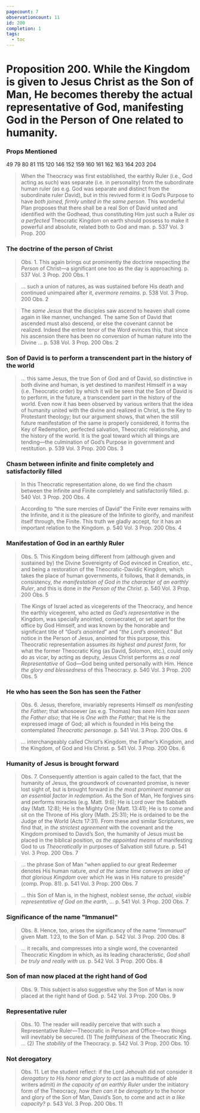 ```yaml
---
pagecount: 7
observationcount: 11
id: 200
completion: 1
tags:
  - toc
---
```

# Proposition 200. While the Kingdom is given to Jesus Christ as the Son of Man, He becomes thereby the actual representative of God, manifesting God in the Person of One related to humanity.

### Props Mentioned
49 79 80 81 115 120 146 152 159 160 161 162 163 164 203 204

>When the Theocracy was first established, the earthly Ruler (i.e., God acting as such) was separate (i.e. in personality) from the subordinate human ruler (as e.g. God was separate and distinct from the subordinate ruler David), but in this revived form it is God’s Purpose to have *both joined, firmly united in the same person*. This wonderful Plan proposes that there shall be a real Son of David united and identified with the Godhead, thus constituting Him just such a Ruler *as a perfected* Theocratic Kingdom on earth should possess to make it powerful and absolute, related both to God and man.
>p. 537 Vol. 3 Prop. 200
### The doctrine of the person of Christ
>Obs. 1. This again brings out prominently the doctrine respecting *the Person* of Christ—a significant one too as the day is approaching.
>p. 537 Vol. 3 Prop. 200 Obs. 1

>... such a union of natures, as was sustained before His death and continued unimpaired after it, *evermore remains*.
>p. 538 Vol. 3 Prop. 200 Obs. 2

>The *same Jesus* that the disciples saw ascend to heaven shall come again in like manner, unchanged. The same Son of David that ascended must also descend, or else the covenant cannot be realized. Indeed the entire tenor of the Word evinces this, that since his ascension there has been no conversion of human nature into the Divine ...
>p. 538 Vol. 3 Prop. 200 Obs. 2
### Son of David is to perform a transcendent part in the history of the world
>... this same Jesus, the true Son of God and of David, so distinctive in both divine and human, is yet destined to manifest Himself in a way (i.e. Theocratic order) by which it will be seen that the Son of David is to perform, in the future, a transcendent part in the history of the world. Even now it has been observed by various writers that the idea of humanity united with the divine and realized in Christ, is the Key to Protestant theology; but our argument shows, that when the still future manifestation of the same is properly considered, it forms the Key of Redemption, perfected salvation, Theocratic relationship, and the history of the world. It is the goal toward which all things are tending—the culmination of God’s Purpose in government and restitution.
>p. 539 Vol. 3 Prop. 200 Obs. 3
### Chasm between infinite and finite completely and satisfactorily filled
>In this Theocratic representation alone, do we find the chasm between the Infinite and Finite completely and satisfactorily filled.
>p. 540 Vol. 3 Prop. 200 Obs. 4

>According to “the sure mercies of David” the Finite ever remains with the Infinite, and it is the pleasure of the Infinite to glorify, and manifest itself through, the Finite. This truth we gladly accept, for it has an important relation to the Kingdom.
>p. 540 Vol. 3 Prop. 200 Obs. 4
### Manifestation of God in an earthly Ruler
>Obs. 5. This Kingdom being different from (although given and sustained by) the Divine Sovereignty of God evinced in Creation, etc., and being a restoration of the Theocratic-Davidic Kingdom, which takes the place of human governments, it follows, that it demands, in consistency, *the manifestation of God in the character of an earthly Ruler*, and this is done *in the Person of the Christ*.
>p. 540 Vol. 3 Prop. 200 Obs. 5

>The Kings of Israel acted as vicegerents of the Theocracy, and hence the earthly vicegerent, who acted *as God’s representative* in the Kingdom, was specially anointed, consecrated, or set apart for the office by God Himself, and was known by the honorable and significant title of “*God’s anointed*” and “*the Lord’s anointed*.” But notice in the Person of Jesus, anointed for this purpose, this Theocratic representation assumes *its highest and purest form*, for what the former Theocratic King (as David, Solomon, etc.), could only do as vicar, by acting as deputy, Jesus Christ performs as *a real Representative* of God—God being united personally with Him. Hence *the glory and blessedness* of this Theocracy.
>p. 540 Vol. 3 Prop. 200 Obs. 5
### He who has seen the Son has seen the Father
>Obs. 6. Jesus, therefore, invariably represents Himself *as manifesting the Father*; that whosoever (as e.g. Thomas) *has seen Him has seen the Father also*; that He is *One with the Father*; that He is the expressed image of God; all which is founded in His being the contemplated *Theocratic personage*.
>p. 541 Vol. 3 Prop. 200 Obs. 6

>... interchangeably called Christ’s Kingdom, the Father’s Kingdom, and the Kingdom, of God and His Christ.
>p. 541 Vol. 3 Prop. 200 Obs. 6
### Humanity of Jesus is brought forward
>Obs. 7. Consequently attention is again called to the fact, that the humanity of Jesus, the groundwork of covenanted promise, is never lost sight of, but is brought forward in *the most prominent manner as an essential factor in redemption*. As the Son of Man, He forgives sins and performs miracles (e.g. Matt. 9:6); He is Lord over the Sabbath day (Matt. 12:8); He is the Mighty One (Matt. 13:41); He is to come and sit on the Throne of His glory (Math. 25:31); He is ordained to be the Judge of the World (Acts 17:31). From these and similar Scriptures, we find that, in *the strictest agreement* with the covenant and the Kingdom promised to David’s Son, the humanity of Jesus must be placed in the biblical position, *as the appointed means* of manifesting God to us *Theocratically* in purposes of Salvation still future.
>p. 541 Vol. 3 Prop. 200 Obs. 7

>... the phrase Son of Man “when applied to our great Redeemer denotes His human nature, *and at the same time conveys an idea of that glorious Kingdom* over which He was in His nature to preside” (comp. Prop. 81).
>p. 541 Vol. 3 Prop. 200 Obs. 7

>... this Son of Man is, in the highest, noblest sense, *the actual, visible representative of God on the earth*, ...
>p. 541 Vol. 3 Prop. 200 Obs. 7
### Significance of the name "Immanuel"
>Obs. 8. Hence, too, arises the significancy of the name “*Immanuel*” given Matt. 1:23, to the Son of Man.
>p. 542 Vol. 3 Prop. 200 Obs. 8

>... it recalls, and compresses into a single word, the covenanted Theocratic Kingdom in which, as its leading characteristic, *God shall be truly and really with us*.
>p. 542 Vol. 3 Prop. 200 Obs. 8
### Son of man now placed at the right hand of God
>Obs. 9. This subject is also suggestive why the Son of Man is now placed at the right hand of God.
>p. 542 Vol. 3 Prop. 200 Obs. 9
### Representative ruler
>Obs. 10. The reader will readily perceive that with such a Representative Ruler—Theocratic in Person and Office—two things will inevitably be secured. (1) The *faithfulness* of the Theocratic King. ... (2) The *stability* of the Theocracy.
>p. 542 Vol. 3 Prop. 200 Obs. 10
### Not derogatory
>Obs. 11. Let the student reflect: if the Lord Jehovah did not consider it *derogatory to His honor and glory to act* (as a multitude of able writers admit) *in the capacity of an earthly Ruler* under the initiatory form of the Theocracy, *how then can it be derogatory* to the honor and glory of the Son of Man, David’s Son, to come and act *in a like capacity*?
>p. 543 Vol. 3 Prop. 200 Obs. 11